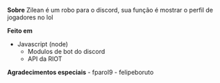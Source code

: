 **Sobre**
Zilean é um robo para o discord, sua função é mostrar o perfil de jogadores no lol

**Feito em**
- Javascript (node)
    - Modulos de bot do discord
    - API da RIOT

**Agradecimentos especiais**
    - fparol9
    - felipeboruto